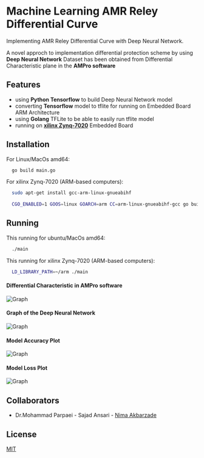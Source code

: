 
# Machine Learning AMR Reley Differential Curve

Implementing AMR Reley Differential Curve with Deep Neural Network.

A novel approch to implementation differential protection scheme by using <b>Deep Neural Network</b> Dataset has been obtained from Differential Characteristic plane in the <b>AMPro software</b>

## Features
  - using <b>Python Tensorflow</b> to build Deep Neural Network model
  - converting <b>Tensorflow</b> model to tflite for running on Embedded Board ARM Architecture
  - using <b>Golang</b> TFLite to be able to easily run tflite model
  - running on <a href="https://www.xilinx.com/products/silicon-devices/soc/zynq-7000.html" target="_blank"><b>xilinx Zynq-7020</b></a> Embedded Board
  
## Installation

For Linux/MacOs amd64:

```bash
  go build main.go
```

For xilinx Zynq-7020 (ARM-based computers):

```bash
  sudo apt-get install gcc-arm-linux-gnueabihf
  
  CGO_ENABLED=1 GOOS=linux GOARCH=arm CC=arm-linux-gnueabihf-gcc go build -o main
```

## Running

This running for ubuntu/MacOs amd64:

```bash
  ./main
```

This running for xilinx Zynq-7020 (ARM-based computers):

```bash
  LD_LIBRARY_PATH=~/arm ./main
```

#### Differential Characteristic in AMPro software
![Graph](https://github.com/taherfattahi/dnn-amr-reley-differential-curve/blob/master/images/AMR_Relay_Differential_Curve.png)

#### Graph of the Deep Neural Network
![Graph](https://github.com/taherfattahi/dnn-amr-reley-differential-curve/blob/master/images/graph.png)

#### Model Accuracy Plot
![Graph](https://github.com/taherfattahi/dnn-amr-reley-differential-curve/blob/master/images/model_accuracy_plot.png)

#### Model Loss Plot
![Graph](https://github.com/taherfattahi/dnn-amr-reley-differential-curve/blob/master/images/model_loss_plot.png)

## Collaborators

- Dr.Mohammad Parpaei - Sajad Ansari - [Nima Akbarzade](https://www.github.com/iw4p) 


## License

[MIT](https://choosealicense.com/licenses/mit/)

